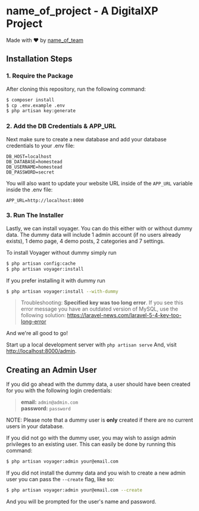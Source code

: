 # name_of_project - A DigitalXP Project
Made with ❤️ by [name_of_team](https://www.digitalexplorers.eu)
## Installation Steps

### 1. Require the Package

After cloning this repository, run the following command: 
```bash
$ composer install
$ cp .env.example .env
$ php artisan key:generate
```

### 2. Add the DB Credentials & APP_URL

Next make sure to create a new database and add your database credentials to your .env file:

```dotenv
DB_HOST=localhost
DB_DATABASE=homestead
DB_USERNAME=homestead
DB_PASSWORD=secret
```

You will also want to update your website URL inside of the `APP_URL` variable inside the .env file:

```dotenv
APP_URL=http://localhost:8000
```

### 3. Run The Installer

Lastly, we can install voyager. You can do this either with or without dummy data.
The dummy data will include 1 admin account (if no users already exists), 1 demo page, 4 demo posts, 2 categories and 7 settings.

To install Voyager without dummy simply run

```bash
$ php artisan config:cache
$ php artisan voyager:install
```

If you prefer installing it with dummy run

```bash
$ php artisan voyager:install --with-dummy
```

> Troubleshooting: **Specified key was too long error**. If you see this error message you have an outdated version of MySQL, use the following solution: https://laravel-news.com/laravel-5-4-key-too-long-error

And we're all good to go!

Start up a local development server with `php artisan serve` And, visit [http://localhost:8000/admin](http://localhost:8000/admin).

## Creating an Admin User

If you did go ahead with the dummy data, a user should have been created for you with the following login credentials:

>**email:** `admin@admin.com`   
>**password:** `password`

NOTE: Please note that a dummy user is **only** created if there are no current users in your database.

If you did not go with the dummy user, you may wish to assign admin privileges to an existing user.
This can easily be done by running this command:

```bash
$ php artisan voyager:admin your@email.com
```

If you did not install the dummy data and you wish to create a new admin user you can pass the `--create` flag, like so:

```bash
$ php artisan voyager:admin your@email.com --create
```

And you will be prompted for the user's name and password.
